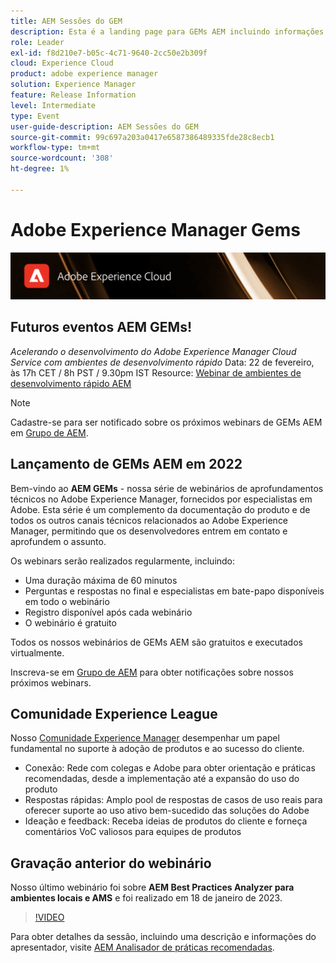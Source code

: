 ```yaml
---
title: AEM Sessões do GEM
description: Esta é a landing page para GEMs AEM incluindo informações sobre a série de webinários e informações de registro, webinars anteriores e futuros
role: Leader
exl-id: f8d210e7-b05c-4c71-9640-2cc50e2b309f
cloud: Experience Cloud
product: adobe experience manager
solution: Experience Manager
feature: Release Information
level: Intermediate
type: Event
user-guide-description: AEM Sessões do GEM
source-git-commit: 99c697a203a0417e6587386489335fde28c8ecb1
workflow-type: tm+mt
source-wordcount: '308'
ht-degree: 1%

---
```


# Adobe Experience Manager Gems

<img alt="Experiências digitais" src="./assets/ADX_Gems.png"/>

## Futuros eventos AEM GEMs!

<!---  Remove the comment marks, and put the upcoming event in the below table

<table style="max-width: 1214px;">
<tr>
  <td style="vertical-align: top;">
    <a href="https://www.youtube.com/watch?v=f1T9XU9TCJU">
      <img alt="Experience League LIVE Oct 25" src="assets/Oct25_2022_exl_live_banner_web_1920_WebBanner.png">
    </a>
    <div>
      <a href="https://www.youtube.com/watch?v=f1T9XU9TCJU">
        <strong>Deliver the right offer at the right time with decision management</strong>
      </a>
      <br/><em>with Sandra Hausmann, Ben Tepfer, Brandon Poyfair, and Jason Hickey</em>
      <br/><em>October 25, 2022</em>
    </div>
  </td>
</tr>
</table>

--->
*Acelerando o desenvolvimento do Adobe Experience Manager Cloud Service com ambientes de desenvolvimento rápido*
Data: 22 de fevereiro, às 17h CET / 8h PST / 9.30pm IST Resource: [Webinar de ambientes de desenvolvimento rápido AEM](/help/gems2023/Rapid-Development-Environments.md)

>[!NOTE]
>
> Cadastre-se para ser notificado sobre os próximos webinars de GEMs AEM em [Grupo de AEM](https://aem-augs.adobe.com/).

## Lançamento de GEMs AEM em 2022

Bem-vindo ao **AEM GEMs** - nossa série de webinários de aprofundamentos técnicos no Adobe Experience Manager, fornecidos por especialistas em Adobe. Esta série é um complemento da documentação do produto e de todos os outros canais técnicos relacionados ao Adobe Experience Manager, permitindo que os desenvolvedores entrem em contato e aprofundem o assunto.

Os webinars serão realizados regularmente, incluindo:

* Uma duração máxima de 60 minutos
* Perguntas e respostas no final e especialistas em bate-papo disponíveis em todo o webinário
* Registro disponível após cada webinário
* O webinário é gratuito

Todos os nossos webinários de GEMs AEM são gratuitos e executados virtualmente.

Inscreva-se em [Grupo de AEM](https://aem-augs.adobe.com/) para obter notificações sobre nossos próximos webinars.

## Comunidade Experience League

Nosso [Comunidade Experience Manager](https://experienceleaguecommunities.adobe.com/t5/adobe-experience-manager/ct-p/adobe-experience-manager-community) desempenhar um papel fundamental no suporte à adoção de produtos e ao sucesso do cliente.

* Conexão: Rede com colegas e Adobe para obter orientação e práticas recomendadas, desde a implementação até a expansão do uso do produto
* Respostas rápidas: Amplo pool de respostas de casos de uso reais para oferecer suporte ao uso ativo bem-sucedido das soluções do Adobe
* Ideação e feedback: Receba ideias de produtos do cliente e forneça comentários VoC valiosos para equipes de produtos

## Gravação anterior do webinário

Nosso último webinário foi sobre **AEM Best Practices Analyzer para ambientes locais e AMS** e foi realizado em 18 de janeiro de 2023.

>[!VIDEO](https://video.tv.adobe.com/v/3413364/)

Para obter detalhes da sessão, incluindo uma descrição e informações do apresentador, visite [AEM Analisador de práticas recomendadas](/help/gems2023/aem-best-practices-analyzer.md).
